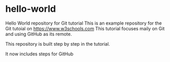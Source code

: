 # hello-world
Hello World repository for Git tutorial
This is an example repository for the Git tutoial on https://www.w3schools.com
This tutorial focuses maily on Git and using GitHub as its remote.

This repository is built step by step in the tutorial.

It now includes steps for GitHub
